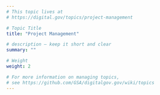 ```yaml
---
# This topic lives at
# https://digital.gov/topics/project-management

# Topic Title
title: "Project Management"

# description — keep it short and clear
summary: ""

# Weight
weight: 2

# For more information on managing topics,
# see https://github.com/GSA/digitalgov.gov/wiki/topics
---
```

